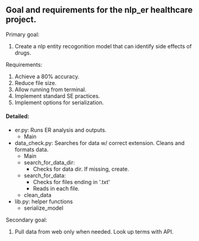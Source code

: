 ## Goal and requirements for the nlp_er healthcare project.

Primary goal:
1. Create a nlp entity recogonition model that can identify side effects of drugs.

Requirements:
1. Achieve a 80% accuracy.
2. Reduce file size.
3. Allow running from terminal.
4. Implement standard SE practices.
5. Implement options for serialization.


#### Detailed:
- er.py: Runs ER analysis and outputs.
	* Main
- data_check.py: Searches for data w/ correct extension. Cleans and formats data.
	* Main
	* search_for_data_dir:
		- Checks for data dir. If missing, create.
	* search_for_data:
		- Checks for files ending in '.txt'
		- Reads in each file.
	* clean_data
- lib.py: helper functions
	* serialize_model

Secondary goal:
1. Pull data from web only when needed. Look up terms with API.
